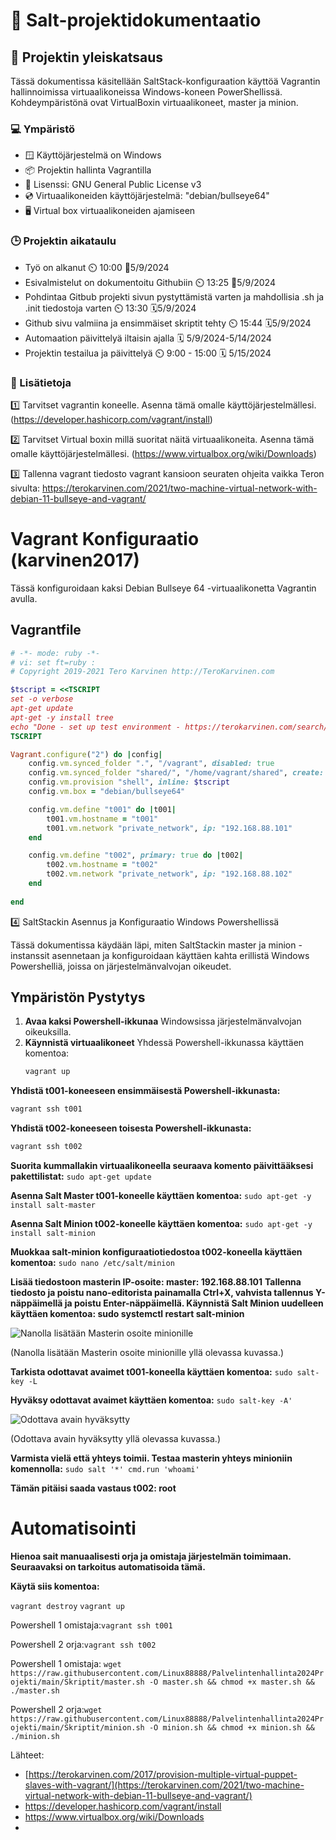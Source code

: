 # :salt: Salt-projektidokumentaatio

## :open_book: Projektin yleiskatsaus

Tässä dokumentissa käsitellään SaltStack-konfiguraation käyttöä Vagrantin hallinnoimissa virtuaalikoneissa Windows-koneen PowerShellissä. Kohdeympäristönä ovat VirtualBoxin virtuaalikoneet, master ja minion.

### :computer: Ympäristö

- :window: 	Käyttöjärjestelmä on Windows
- :package: 	Projektin hallinta Vagrantilla
- :scroll: 	Lisenssi: GNU General Public License v3
- :cd: 		Virtuaalikoneiden käyttöjärjestelmä: "debian/bullseye64"
- 🖥️   	Virtual box virtuaalikoneiden ajamiseen

### :clock3: Projektin aikataulu
- Työ on alkanut ⏲️ 10:00 📆5/9/2024
- Esivalmistelut on dokumentoitu Githubiin ⏲️ 13:25 📆5/9/2024
- Pohdintaa Gitbub projekti sivun pystyttämistä varten ja mahdollisia .sh ja .init tiedostoja varten ⏲️ 13:30 🗓️5/9/2024
- Github sivu valmiina ja ensimmäiset skriptit tehty ⏲️ 15:44 🗓️5/9/2024
- Automaation päivittelyä iltaisin ajalla 🗓️ 5/9/2024-5/14/2024
- Projektin testailua ja päivittelyä ⏲️ 9:00 - 15:00 🗓️ 5/15/2024
  
### :memo: Lisätietoja


1️⃣ 	Tarvitset vagrantin koneelle. Asenna tämä omalle käyttöjärjestelmällesi. (https://developer.hashicorp.com/vagrant/install)

2️⃣ 	Tarvitset Virtual boxin millä suoritat näitä virtuaalikoneita. Asenna tämä omalle käyttöjärjestelmällesi. (https://www.virtualbox.org/wiki/Downloads)

3️⃣	Tallenna vagrant tiedosto vagrant kansioon seuraten ohjeita vaikka Teron sivulta: https://terokarvinen.com/2021/two-machine-virtual-network-with-debian-11-bullseye-and-vagrant/

# Vagrant Konfiguraatio (karvinen2017)

Tässä konfiguroidaan kaksi Debian Bullseye 64 -virtuaalikonetta Vagrantin avulla. 

## Vagrantfile

```ruby
# -*- mode: ruby -*-
# vi: set ft=ruby :
# Copyright 2019-2021 Tero Karvinen http://TeroKarvinen.com

$tscript = <<TSCRIPT
set -o verbose
apt-get update
apt-get -y install tree
echo "Done - set up test environment - https://terokarvinen.com/search/?q=vagrant"
TSCRIPT

Vagrant.configure("2") do |config|
	config.vm.synced_folder ".", "/vagrant", disabled: true
	config.vm.synced_folder "shared/", "/home/vagrant/shared", create: true
	config.vm.provision "shell", inline: $tscript
	config.vm.box = "debian/bullseye64"

	config.vm.define "t001" do |t001|
		t001.vm.hostname = "t001"
		t001.vm.network "private_network", ip: "192.168.88.101"
	end

	config.vm.define "t002", primary: true do |t002|
		t002.vm.hostname = "t002"
		t002.vm.network "private_network", ip: "192.168.88.102"
	end
	
end
```

4️⃣  SaltStackin Asennus ja Konfiguraatio Windows Powershellissä

Tässä dokumentissa käydään läpi, miten SaltStackin master ja minion -instanssit asennetaan ja konfiguroidaan käyttäen kahta erillistä Windows Powershelliä, joissa on järjestelmänvalvojan oikeudet.

## Ympäristön Pystytys

1. **Avaa kaksi Powershell-ikkunaa** Windowsissa järjestelmänvalvojan oikeuksilla.
2. **Käynnistä virtuaalikoneet** Yhdessä Powershell-ikkunassa käyttäen komentoa:
   ```bash
   vagrant up
**Yhdistä t001-koneeseen ensimmäisestä Powershell-ikkunasta:**
```bash
vagrant ssh t001
```
**Yhdistä t002-koneeseen toisesta Powershell-ikkunasta:**
```bash
vagrant ssh t002
```
**Suorita kummallakin virtuaalikoneella seuraava komento päivittääksesi pakettilistat:**
```sudo apt-get update```

**Asenna Salt Master t001-koneelle käyttäen komentoa:**
```sudo apt-get -y install salt-master```

**Asenna Salt Minion t002-koneelle käyttäen komentoa:**
```sudo apt-get -y install salt-minion```

**Muokkaa salt-minion konfiguraatiotiedostoa t002-koneella käyttäen komentoa:**
```sudo nano /etc/salt/minion```

**Lisää tiedostoon masterin IP-osoite: master: 192.168.88.101**
**Tallenna tiedosto ja poistu nano-editorista painamalla Ctrl+X, vahvista tallennus Y-näppäimellä ja poistu Enter-näppäimellä.
Käynnistä Salt Minion uudelleen käyttäen komentoa: sudo systemctl restart salt-minion**

![Nanolla lisätään Masterin osoite minionille](https://github.com/Linux88888/Palvelintenhallinta/assets/143414956/62e76075-0e2a-47ad-86a2-3d6887ca04b5)

(Nanolla lisätään Masterin osoite minionille yllä olevassa kuvassa.)

**Tarkista odottavat avaimet t001-koneella käyttäen komentoa:**
```sudo salt-key -L```

**Hyväksy odottavat avaimet käyttäen komentoa:**
```sudo salt-key -A'```

![Odottava avain hyväksytty](https://github.com/Linux88888/Palvelintenhallinta/assets/143414956/785ef675-09ba-4eb2-8101-10b440a1bb4d)

(Odottava avain hyväksytty yllä olevassa kuvassa.)

**Varmista vielä että yhteys toimii. Testaa masterin yhteys minioniin komennolla:**
```sudo salt '*' cmd.run 'whoami'```

**Tämän pitäisi saada vastaus t002: root**


# Automatisointi
**Hienoa sait manuaalisesti orja ja omistaja järjestelmän toimimaan. Seuraavaksi on tarkoitus automatisoida tämä.**

**Käytä siis komentoa:**

```vagrant destroy```
```vagrant up```

Powershell 1 omistaja:```vagrant ssh t001```

Powershell 2 orja:```vagrant ssh t002```

Powershell 1 omistaja: ```wget https://raw.githubusercontent.com/Linux88888/Palvelintenhallinta2024Projekti/main/Skriptit/master.sh -O master.sh && chmod +x master.sh && ./master.sh```

Powershell 2 orja:```wget https://raw.githubusercontent.com/Linux88888/Palvelintenhallinta2024Projekti/main/Skriptit/minion.sh -O minion.sh && chmod +x minion.sh && ./minion.sh```




Lähteet:
- [https://terokarvinen.com/2017/provision-multiple-virtual-puppet-slaves-with-vagrant/](https://terokarvinen.com/2021/two-machine-virtual-network-with-debian-11-bullseye-and-vagrant/)
- https://developer.hashicorp.com/vagrant/install
- https://www.virtualbox.org/wiki/Downloads
- 
